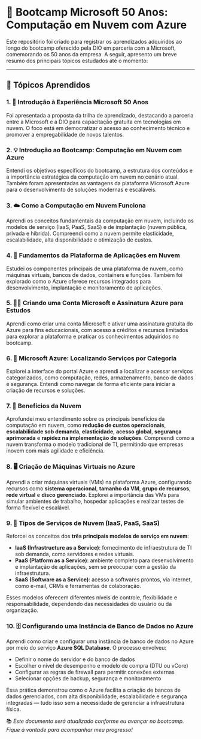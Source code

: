 # 🚀 Bootcamp Microsoft 50 Anos: Computação em Nuvem com Azure

Este repositório foi criado para registrar os aprendizados adquiridos ao longo do bootcamp oferecido pela DIO em parceria com a Microsoft, comemorando os 50 anos da empresa. A seguir, apresento um breve resumo dos principais tópicos estudados até o momento:

---

## 📌 Tópicos Aprendidos

### 1. 📖 Introdução à Experiência Microsoft 50 Anos  
Foi apresentada a proposta da trilha de aprendizado, destacando a parceria entre a Microsoft e a DIO para capacitação gratuita em tecnologias em nuvem. O foco está em democratizar o acesso ao conhecimento técnico e promover a empregabilidade de novos talentos.

### 2. 💡 Introdução ao Bootcamp: Computação em Nuvem com Azure  
Entendi os objetivos específicos do bootcamp, a estrutura dos conteúdos e a importância estratégica da computação em nuvem no cenário atual. Também foram apresentadas as vantagens da plataforma Microsoft Azure para o desenvolvimento de soluções modernas e escaláveis.

### 3. ☁️ Como a Computação em Nuvem Funciona  
Aprendi os conceitos fundamentais da computação em nuvem, incluindo os modelos de serviço (IaaS, PaaS, SaaS) e de implantação (nuvem pública, privada e híbrida). Compreendi como a nuvem permite elasticidade, escalabilidade, alta disponibilidade e otimização de custos.

### 4. 🧱 Fundamentos da Plataforma de Aplicações em Nuvem  
Estudei os componentes principais de uma plataforma de nuvem, como máquinas virtuais, bancos de dados, containers e funções. Também foi explorado como o Azure oferece recursos integrados para desenvolvimento, implantação e monitoramento de aplicações.

### 5. 🧑‍💻 Criando uma Conta Microsoft e Assinatura Azure para Estudos  
Aprendi como criar uma conta Microsoft e ativar uma assinatura gratuita do Azure para fins educacionais, com acesso a créditos e recursos limitados para explorar a plataforma e praticar os conhecimentos adquiridos no bootcamp.

### 6. 📂 Microsoft Azure: Localizando Serviços por Categoria  
Explorei a interface do portal Azure e aprendi a localizar e acessar serviços categorizados, como computação, redes, armazenamento, banco de dados e segurança. Entendi como navegar de forma eficiente para iniciar a criação de recursos e soluções.

### 7. 🌟 Benefícios da Nuvem  
Aprofundei meu entendimento sobre os principais benefícios da computação em nuvem, como **redução de custos operacionais**, **escalabilidade sob demanda**, **elasticidade**, **acesso global**, **segurança aprimorada** e **rapidez na implementação de soluções**. Compreendi como a nuvem transforma o modelo tradicional de TI, permitindo que empresas inovem com mais agilidade e eficiência.

### 8. 🖥️ Criação de Máquinas Virtuais no Azure  
Aprendi a criar máquinas virtuais (VMs) na plataforma Azure, configurando recursos como **sistema operacional**, **tamanho da VM**, **grupo de recursos**, **rede virtual** e **disco gerenciado**. Explorei a importância das VMs para simular ambientes de trabalho, hospedar aplicações e realizar testes de forma flexível e escalável.

### 9. 🧰 Tipos de Serviços de Nuvem (IaaS, PaaS, SaaS)  
Reforcei os conceitos dos **três principais modelos de serviço em nuvem**:  
- **IaaS (Infrastructure as a Service)**: fornecimento de infraestrutura de TI sob demanda, como servidores e redes virtuais.  
- **PaaS (Platform as a Service)**: ambiente completo para desenvolvimento e implantação de aplicações, sem se preocupar com a gestão da infraestrutura.  
- **SaaS (Software as a Service)**: acesso a softwares prontos, via internet, como e-mail, CRMs e ferramentas de colaboração.  

Esses modelos oferecem diferentes níveis de controle, flexibilidade e responsabilidade, dependendo das necessidades do usuário ou da organização.

### 10. 🗄️ Configurando uma Instância de Banco de Dados no Azure  
Aprendi como criar e configurar uma instância de banco de dados no Azure por meio do serviço **Azure SQL Database**. O processo envolveu:  
- Definir o nome do servidor e do banco de dados  
- Escolher o nível de desempenho e modelo de compra (DTU ou vCore)  
- Configurar as regras de firewall para permitir conexões externas  
- Selecionar opções de backup, segurança e monitoramento  

Essa prática demonstrou como o Azure facilita a criação de bancos de dados gerenciados, com alta disponibilidade, escalabilidade e segurança integradas — tudo isso sem a necessidade de gerenciar a infraestrutura física.

📚 *Este documento será atualizado conforme eu avançar no bootcamp. Fique à vontade para acompanhar meu progresso!*

